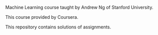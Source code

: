 Machine Learning course taught by Andrew Ng of Stanford University.

This course provided by Coursera.

This repository contains solutions of assignments.

